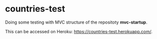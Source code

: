# countries-test

Doing some testing with MVC structure of the repositoty <b>mvc-startup</b>.

This can be accessed on Heroku: https://countries-test.herokuapp.com/.
